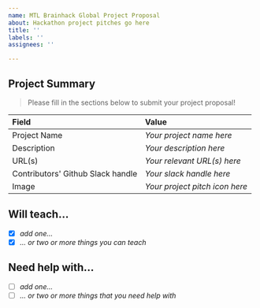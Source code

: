 ```yaml
---
name: MTL Brainhack Global Project Proposal
about: Hackathon project pitches go here
title: ''
labels: ''
assignees: ''

---
```



## Project Summary
> Please fill in the sections below to submit your project proposal!

| Field                | Value            |
|:--------------|:-------------|
| Project Name |   *Your project name here*    |
| Description    |   *Your description here* |
| URL(s)            |   *Your relevant URL(s) here* |
| Contributors' Github Slack handle |   *Your slack handle here* |
| Image            |    *Your project pitch icon here* |

## Will teach...
- [x] *add one...*
- [x] *... or two or more things you can teach*

## Need help with...
- [ ] *add one...*
- [ ] *... or two or more things that you need help with*
